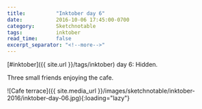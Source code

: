 ```yaml
---
title:          "Inktober day 6"
date:           2016-10-06 17:45:00-0700
category:       Sketchnotable
tags:           inktober
read_time:      false
excerpt_separator: "<!--more-->"
---
```

[#inktober]({{ site.url }}/tags/inktober) day 6: Hidden.

Three small friends enjoying the cafe.

![Cafe terrace]({{ site.media_url }}/images/sketchnotable/inktober-2016/inktober-day-06.jpg){:loading="lazy"}

<!--more-->
